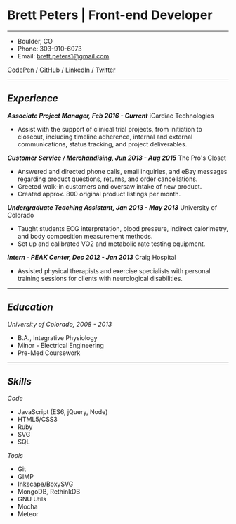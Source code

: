 # Brett Peters | Front-end Developer

----------
- Boulder, CO
- Phone: 303-910-6073
- Email: brett.peters1@gmail.com


[CodePen](http://codepen.io/bap13/) / [GitHub](https://github.com/brettapeters) / [LinkedIn](https://www.linkedin.com/in/brett-peters-87875984) / [Twitter](https://twitter.com/brettpeters13)

----------
## __*Experience*__

__*Associate Project Manager, Feb 2016 - Current*__
iCardiac Technologies

- Assist with the support of clinical trial projects, from initiation to closeout, including timeline adherence, internal and external communications, status tracking, and project deliverables.

__*Customer Service / Merchandising, Jun 2013 - Aug 2015*__
The Pro's Closet
- Answered and directed phone calls, email inquiries, and eBay messages regarding product questions, returns, and order cancellations.
- Greeted walk-in customers and oversaw intake of new product.
- Created approx. 800 original product listings per month.

__*Undergraduate Teaching Assistant, Jan 2013 - May 2013*__
University of Colorado
- Taught students ECG interpretation, blood pressure, indirect calorimetry, and body composition measurement methods.
- Set up and calibrated VO2 and metabolic rate testing equipment.

__*Intern - PEAK Center, Dec 2012 - Jan 2013*__
Craig Hospital
- Assisted physical therapists and exercise specialists with personal training sessions for clients with neurological disabilities.

----------
## *Education*

*University of Colorado, 2008 - 2013*
- B.A., Integrative Physiology
- Minor - Electrical Engineering
- Pre-Med Coursework

----------
## *Skills*

*Code*
- JavaScript (ES6, jQuery, Node)
- HTML5/CSS3
- Ruby
- SVG
- SQL

*Tools*
- Git
- GIMP
- Inkscape/BoxySVG
- MongoDB, RethinkDB
- GNU Utils
- Mocha
- Meteor


